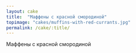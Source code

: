 ```yaml
---
layout: cake
title:  "Mаффены с красной смородиной"
topimage: "cakes/muffins-with-red-currants.jpg"
permalink: /cake/:title/
---
```


Mаффены с красной смородиной